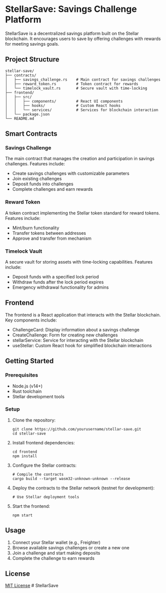 # StellarSave: Savings Challenge Platform

StellarSave is a decentralized savings platform built on the Stellar blockchain. It encourages users to save by offering challenges with rewards for meeting savings goals.

## Project Structure

```
stellar-save/
├── contracts/
│   ├── savings_challenge.rs    # Main contract for savings challenges
│   ├── reward_token.rs         # Token contract for rewards
│   └── timelock_vault.rs       # Secure vault with time-locking
├── frontend/
│   ├── src/
│   │   ├── components/         # React UI components
│   │   ├── hooks/              # Custom React hooks
│   │   └── services/           # Services for blockchain interaction
│   └── package.json
└── README.md
```

## Smart Contracts

### Savings Challenge

The main contract that manages the creation and participation in savings challenges. Features include:
- Create savings challenges with customizable parameters
- Join existing challenges
- Deposit funds into challenges
- Complete challenges and earn rewards

### Reward Token

A token contract implementing the Stellar token standard for reward tokens. Features include:
- Mint/burn functionality
- Transfer tokens between addresses
- Approve and transfer from mechanism

### Timelock Vault

A secure vault for storing assets with time-locking capabilities. Features include:
- Deposit funds with a specified lock period
- Withdraw funds after the lock period expires
- Emergency withdrawal functionality for admins

## Frontend

The frontend is a React application that interacts with the Stellar blockchain. Key components include:

- ChallengeCard: Display information about a savings challenge
- CreateChallenge: Form for creating new challenges
- stellarService: Service for interacting with the Stellar blockchain
- useStellar: Custom React hook for simplified blockchain interactions

## Getting Started

### Prerequisites

- Node.js (v14+)
- Rust toolchain
- Stellar development tools

### Setup

1. Clone the repository:
   ```
   git clone https://github.com/yourusername/stellar-save.git
   cd stellar-save
   ```

2. Install frontend dependencies:
   ```
   cd frontend
   npm install
   ```

3. Configure the Stellar contracts:
   ```
   # Compile the contracts
   cargo build --target wasm32-unknown-unknown --release
   ```

4. Deploy the contracts to the Stellar network (testnet for development):
   ```
   # Use Stellar deployment tools
   ```

5. Start the frontend:
   ```
   npm start
   ```

## Usage

1. Connect your Stellar wallet (e.g., Freighter)
2. Browse available savings challenges or create a new one
3. Join a challenge and start making deposits
4. Complete the challenge to earn rewards

## License

[MIT License](LICENSE)
#   S t e l l a r S a v e  
 